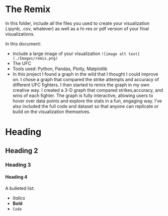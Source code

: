 # The Remix

In this folder, include all the files you used to create your visualization (.ipynb, .csv, whatever) as well as a hi-res or pdf version of your final visualizations. 

In this document:
 - Include a large image of your visualization ```![image alt text](./Images/remix.png)```
 - The UFC 
 - Tools used: Python, Pandas, Plotly, Matplotlib
 - In this project I found a graph in the wild that I thought I could improve on. I chose a graph that compared the strike attempts and accuracy of different UFC fighters. I then started to remix the graph in my own creative way. I created a 3-D graph that compared strikes,accuracy, and wins of each fighter. The graph is fully interactive, allowing users to hover over data points and explore the stats in a fun, engaging way. I’ve also included the full code and dataset so that anyone can replicate or build on the visualization themselves.

 # Heading
 ## Heading 2
 ### Heading 3
 #### Heading 4

 A bulleted list:
  - *Italics*
  - **Bold**
  - ```Code```
